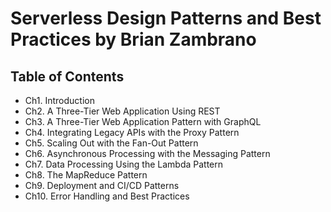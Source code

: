 # Serverless Design Patterns and Best Practices by Brian Zambrano

## Table of Contents

- Ch1. Introduction
- Ch2. A Three-Tier Web Application Using REST
- Ch3. A Three-Tier Web Application Pattern with GraphQL
- Ch4. Integrating Legacy APIs with the Proxy Pattern
- Ch5. Scaling Out with the Fan-Out Pattern
- Ch6. Asynchronous Processing with the Messaging Pattern
- Ch7. Data Processing Using the Lambda Pattern
- Ch8. The MapReduce Pattern
- Ch9. Deployment and CI/CD Patterns
- Ch10. Error Handling and Best Practices